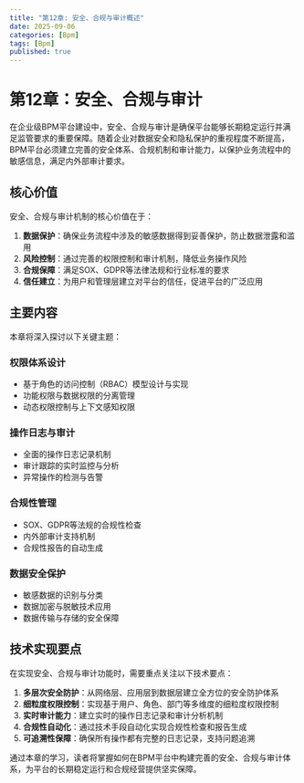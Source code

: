 ```yaml
---
title: "第12章: 安全、合规与审计概述"
date: 2025-09-06
categories: [Bpm]
tags: [Bpm]
published: true
---
```

# 第12章：安全、合规与审计

在企业级BPM平台建设中，安全、合规与审计是确保平台能够长期稳定运行并满足监管要求的重要保障。随着企业对数据安全和隐私保护的重视程度不断提高，BPM平台必须建立完善的安全体系、合规机制和审计能力，以保护业务流程中的敏感信息，满足内外部审计要求。

## 核心价值

安全、合规与审计机制的核心价值在于：

1. **数据保护**：确保业务流程中涉及的敏感数据得到妥善保护，防止数据泄露和滥用
2. **风险控制**：通过完善的权限控制和审计机制，降低业务操作风险
3. **合规保障**：满足SOX、GDPR等法律法规和行业标准的要求
4. **信任建立**：为用户和管理层建立对平台的信任，促进平台的广泛应用

## 主要内容

本章将深入探讨以下关键主题：

### 权限体系设计
- 基于角色的访问控制（RBAC）模型设计与实现
- 功能权限与数据权限的分离管理
- 动态权限控制与上下文感知权限

### 操作日志与审计
- 全面的操作日志记录机制
- 审计跟踪的实时监控与分析
- 异常操作的检测与告警

### 合规性管理
- SOX、GDPR等法规的合规性检查
- 内外部审计支持机制
- 合规性报告的自动生成

### 数据安全保护
- 敏感数据的识别与分类
- 数据加密与脱敏技术应用
- 数据传输与存储的安全保障

## 技术实现要点

在实现安全、合规与审计功能时，需要重点关注以下技术要点：

1. **多层次安全防护**：从网络层、应用层到数据层建立全方位的安全防护体系
2. **细粒度权限控制**：实现基于用户、角色、部门等多维度的细粒度权限控制
3. **实时审计能力**：建立实时的操作日志记录和审计分析机制
4. **合规性自动化**：通过技术手段自动化实现合规性检查和报告生成
5. **可追溯性保障**：确保所有操作都有完整的日志记录，支持问题追溯

通过本章的学习，读者将掌握如何在BPM平台中构建完善的安全、合规与审计体系，为平台的长期稳定运行和合规经营提供坚实保障。